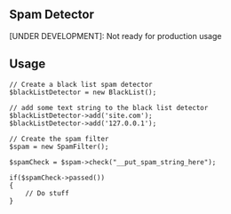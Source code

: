 Spam Detector
---------------------

[UNDER DEVELOPMENT]: Not ready for production usage

## Usage

	// Create a black list spam detector
	$blackListDetector = new BlackList();

	// add some text string to the black list detector
	$blackListDetector->add('site.com');
	$blackListDetector->add('127.0.0.1');

	// Create the spam filter
	$spam = new SpamFilter();

	$spamCheck = $spam->check("__put_spam_string_here");

	if($spamCheck->passed())
	{
		// Do stuff
	}